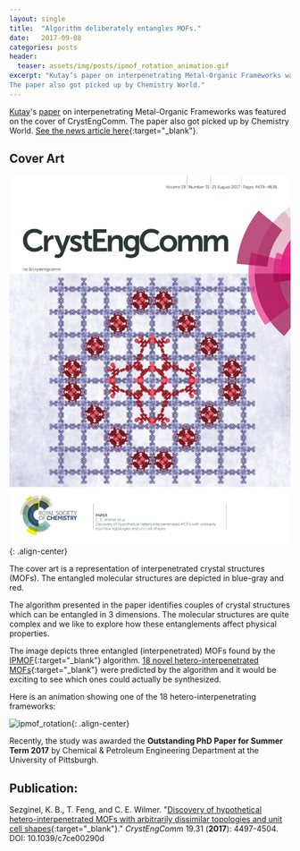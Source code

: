 ```yaml
---
layout: single
title:  "Algorithm deliberately entangles MOFs."
date:   2017-09-08
categories: posts
header:
  teaser: assets/img/posts/ipmof_rotation_animation.gif
excerpt: "Kutay’s paper on interpenetrating Metal-Organic Frameworks was featured on the cover of CrystEngComm.
The paper also got picked up by Chemistry World."
---
```

[Kutay](https://kbsezginel.github.io/)'s [paper](#publication) on interpenetrating Metal-Organic Frameworks was featured on the cover of CrystEngComm. The paper also got picked up by Chemistry World. [See the news article here](https://www.chemistryworld.com/news/algorithm-deliberately-entangles-mofs/3007817.article){:target="_blank"}.

Cover Art
---------
![ipmof_cover](/assets/img/posts/ipmof_cover.png){: .align-center}

The cover art is a representation of interpenetrated crystal structures (MOFs).
The entangled molecular structures are depicted in blue-gray and red.

The algorithm presented in the paper identifies couples of crystal structures which can be entangled in 3 dimensions.
The molecular structures are quite complex and we like to explore how these entanglements affect physical properties.

The image depicts three entangled (interpenetrated) MOFs found by the [IPMOF](https://github.com/kbsezginel/ipmof){:target="_blank"} algorithm.
[18 novel hetero-interpenetrated MOFs](https://github.com/kbsezginel/IPMOF-candidates){:target="_blank"} were predicted by the algorithm and it would be exciting to see which ones could actually be synthesized.

Here is an animation showing one of the 18 hetero-interpenetrating frameworks:

![ipmof_rotation](/assets/img/posts/ipmof-rotation.gif){: .align-center}

Recently, the study was awarded the **Outstanding PhD Paper for Summer Term 2017** by Chemical & Petroleum Engineering
Department at the University of Pittsburgh.

Publication:
------------
Sezginel, K. B., T. Feng, and C. E. Wilmer. "[Discovery of hypothetical hetero-interpenetrated MOFs with arbitrarily dissimilar topologies and unit cell shapes](http://pubs.rsc.org/en/content/articlelanding/2017/ce/c7ce00290d){:target="_blank"}." *CrystEngComm* 19.31 (**2017**): 4497-4504. DOI: 10.1039/c7ce00290d
